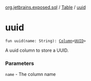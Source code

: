 [org.jetbrains.exposed.sql](../index.md) / [Table](index.md) / [uuid](.)

# uuid

`fun uuid(name: String): `[`Column`](../-column/index.md)`<`[`UUID`](http://docs.oracle.com/javase/6/docs/api/java/util/UUID.html)`>`

A uuid column to store a UUID.

### Parameters

`name` - The column name
